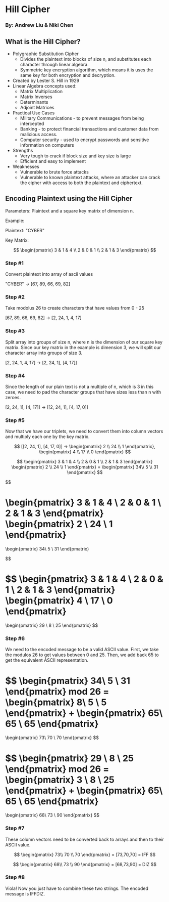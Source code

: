 # Hill Cipher
### By: Andrew Liu & Niki Chen  

## What is the Hill Cipher?
* Polygraphic Substitution Cipher
    * Divides the plaintext into blocks of size n, and substitutes each character through linear algebra.
    * Symmetric key encryption algorithm, which means it is uses the same key for both encryption and decryption.
* Created by Lester S. Hill in 1929
* Linear Algebra concepts used:
    * Matrix Multiplication
    * Matrix Inverses
    * Determinants
    * Adjoint Matrices
* Practical Use Cases
    * Military Communications - to prevent messages from being intercepted
    * Banking - to protect financial transactions and customer data from malicious access.
    * Computer security - used to encrypt passwords and sensitive information on computers
* Strengths 
    * Very tough to crack if block size and key size is large
    * Efficient and easy to implement
* Weaknesses
    * Vulnerable to brute force attacks
    * Vulnerable to known plaintext attacks, where an attacker can crack the cipher with access to both the plaintext and ciphertext.

## Encoding Plaintext using the Hill Cipher
Parameters: Plaintext and a square key matrix of dimension n.


Example: 

Plaintext: "CYBER"

Key Matrix:

$$
\begin{pmatrix}
3 & 1 & 4 \\
2 & 0 & 1 \\
2 & 1 & 3
\end{pmatrix}
$$

### Step #1 
Convert plaintext into array of ascii values

"CYBER" -> [67, 89, 66, 69, 82]

### Step #2 
Take modolus 26 to create characters that have values from 0 - 25

[67, 89, 66, 69, 82] -> [2, 24, 1, 4, 17]

### Step #3

Split array into groups of size n, where n is the dimension of our square key matrix. Since our key matrix in the example is dimension 3, we will split our character array into groups of size 3.

[2, 24, 1, 4, 17] -> [2, 24, 1], [4, 17]]

### Step #4

Since the length of our plain text is not a multiple of n, which is 3 in this case, we need to pad the character groups that have sizes less than n with zeroes. 

[2, 24, 1], [4, 17]] -> [[2, 24, 1], [4, 17, 0]]

### Step #5

Now that we have our triplets, we need to convert them into column vectors and multiply each one by the key matrix.

$$
[[2, 24, 1], [4, 17, 0]]   
->
\begin{pmatrix}
2 \\
24 \\
1
\end{pmatrix},
\begin{pmatrix}
4 \\
17 \\
0
\end{pmatrix}
$$



$$
\begin{pmatrix}
3 & 1 & 4 \\
2 & 0 & 1 \\
2 & 1 & 3
\end{pmatrix}
\begin{pmatrix}
2 \\
24 \\
1
\end{pmatrix} =
\begin{pmatrix}
34\\
5 \\
31
\end{pmatrix}
$$


$$

\begin{pmatrix}
3 & 1 & 4 \\
2 & 0 & 1 \\
2 & 1 & 3
\end{pmatrix}
\begin{pmatrix}
2 \\
24 \\
1
\end{pmatrix}
= 
\begin{pmatrix}
34\\
5 \\
31
\end{pmatrix}

$$


$$
\begin{pmatrix}
3 & 1 & 4 \\
2 & 0 & 1 \\
2 & 1 & 3
\end{pmatrix}
\begin{pmatrix}
4 \\
17 \\
0
\end{pmatrix}
= 
\begin{pmatrix}
29 \\
8 \\
25
\end{pmatrix}
$$

### Step #6

We need to the encoded message to be a valid ASCII value. First, we take the modulos 26 to get values between 0 and 25. Then, we add back 65 to get the equivalent ASCII representation.


$$
 \begin{pmatrix}
34\\
5 \\
31
\end{pmatrix}
mod 26 = 
 \begin{pmatrix}
8\\
5 \\
5
\end{pmatrix}
 + 
  \begin{pmatrix}
65\\
65 \\
65
\end{pmatrix}
 = 
\begin{pmatrix}
73\\
70 \\
70
\end{pmatrix}
$$


$$
\begin{pmatrix}
29 \\
8 \\
25
\end{pmatrix}
mod 26 = 
\begin{pmatrix}
3 \\
8 \\
25
\end{pmatrix}
 + 
  \begin{pmatrix}
65\\
65 \\
65
\end{pmatrix}
 = 
\begin{pmatrix}
68\\
73 \\
90
\end{pmatrix}
$$


### Step #7 
These column vectors need to be converted back to arrays and then to their ASCII value.

$$
\begin{pmatrix}
73\\
70 \\
70
\end{pmatrix}
 = [73,70,70]
 = IFF
$$



$$
\begin{pmatrix}
68\\
73 \\
90
\end{pmatrix}
 = [68,73,90]
 = DIZ
$$

### Step #8 
Viola! Now you just have to combine these two strings. The encoded message is IFFDIZ.
